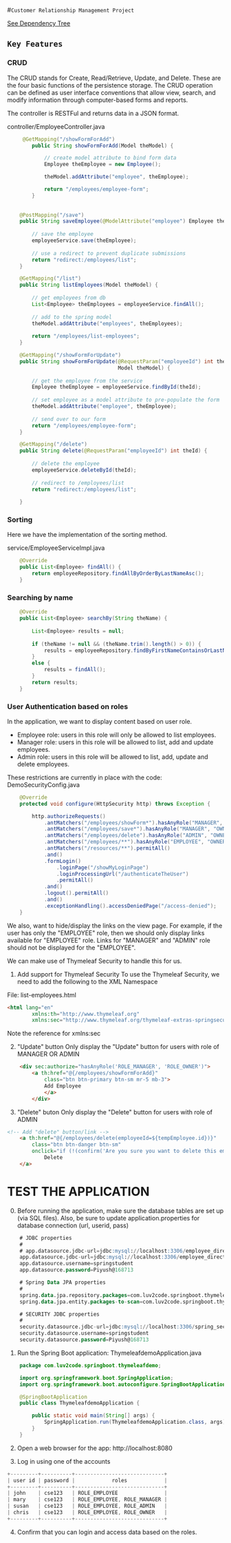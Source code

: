 #<code>Customer Relationship Management Project</code>

[See Dependency Tree](https://github.com/piyush168713/thymeleafdemo-employees-crm-security-project/blob/master/pom.xml)


## <code>Key Features</code>

### CRUD
The CRUD stands for Create, Read/Retrieve, Update, and Delete. These are the four basic functions of the persistence storage.
The CRUD operation can be defined as user interface conventions that allow view, search, and modify information through computer-based forms and reports.

The controller is RESTFul and returns data in a JSON format.

controller/EmployeeController.java
```java
	 @GetMapping("/showFormForAdd")
		public String showFormForAdd(Model theModel) {

			// create model attribute to bind form data
			Employee theEmployee = new Employee();

			theModel.addAttribute("employee", theEmployee);

			return "/employees/employee-form";
		}
	
	
	@PostMapping("/save")
	public String saveEmployee(@ModelAttribute("employee") Employee theEmployee) {
		
		// save the employee
		employeeService.save(theEmployee);
		
		// use a redirect to prevent duplicate submissions
		return "redirect:/employees/list";
	}
```

``` java
	@GetMapping("/list")
	public String listEmployees(Model theModel) {
		
		// get employees from db
		List<Employee> theEmployees = employeeService.findAll();
		
		// add to the spring model
		theModel.addAttribute("employees", theEmployees);
		
		return "/employees/list-employees";
	}
```

```java
	@GetMapping("/showFormForUpdate")
	public String showFormForUpdate(@RequestParam("employeeId") int theId,
									Model theModel) {
		
		// get the employee from the service
		Employee theEmployee = employeeService.findById(theId);
		
		// set employee as a model attribute to pre-populate the form
		theModel.addAttribute("employee", theEmployee);
		
		// send over to our form
		return "/employees/employee-form";			
	}
```

```java
	@GetMapping("/delete")
	public String delete(@RequestParam("employeeId") int theId) {
		
		// delete the employee
		employeeService.deleteById(theId);
		
		// redirect to /employees/list
		return "redirect:/employees/list";
		
	}
```




### Sorting
Here we have the implementation of the sorting method.

service/EmployeeServiceImpl.java
```java
	@Override
	public List<Employee> findAll() {
		return employeeRepository.findAllByOrderByLastNameAsc();
	}
```


### Searching by name
```java
	@Override
	public List<Employee> searchBy(String theName) {
		
		List<Employee> results = null;
		
		if (theName != null && (theName.trim().length() > 0)) {
			results = employeeRepository.findByFirstNameContainsOrLastNameContainsAllIgnoreCase(theName, theName);
		}
		else {
			results = findAll();
		}
		return results;
	}
```

### User Authentication based on roles
In the application, we want to display content based on user role.

- Employee role: users in this role will only be allowed to list employees.
- Manager role: users in this role will be allowed to list, add and update employees.
- Admin role: users in this role will be allowed to list, add, update and delete employees. 

These restrictions are currently in place with the code: DemoSecurityConfig.java

```java
	@Override
	protected void configure(HttpSecurity http) throws Exception {

		http.authorizeRequests()
			.antMatchers("/employees/showForm*").hasAnyRole("MANAGER", "OWNER")
			.antMatchers("/employees/save*").hasAnyRole("MANAGER", "OWNER")
			.antMatchers("/employees/delete").hasAnyRole("ADMIN", "OWNER")
			.antMatchers("/employees/**").hasAnyRole("EMPLOYEE", "OWNER")
			.antMatchers("/resources/**").permitAll()
			.and()
			.formLogin()
				.loginPage("/showMyLoginPage")
				.loginProcessingUrl("/authenticateTheUser")
				.permitAll()
			.and()
			.logout().permitAll()
			.and()
			.exceptionHandling().accessDeniedPage("/access-denied");
	}
```
We also, want to hide/display the links on the view page. For example, if the user has only the "EMPLOYEE" role, then we should only display links available for "EMPLOYEE" role.
Links for "MANAGER" and "ADMIN" role should not be displayed for the "EMPLOYEE".

We can make use of Thymeleaf Security to handle this for us. 

1. Add support for Thymeleaf Security
To use the Thymeleaf Security, we need to add the following to the XML Namespace

File: list-employees.html

```HTML
<html lang="en" 
		xmlns:th="http://www.thymeleaf.org"
		xmlns:sec="http://www.thymeleaf.org/thymeleaf-extras-springsecurity5">
```

Note the reference for xmlns:sec

2. "Update" button
Only display the "Update" button for users with role of MANAGER OR ADMIN
```HTML
	<div sec:authorize="hasAnyRole('ROLE_MANAGER', 'ROLE_OWNER')">
		<a th:href="@{/employees/showFormForAdd}"
			class="btn btn-primary btn-sm mr-5 mb-3">
			Add Employee
			</a>
		</div>
```

3. "Delete" buton
Only display the "Delete" button for users with role of ADMIN
```HTML
<!-- Add "delete" button/link -->					
	<a th:href="@{/employees/delete(employeeId=${tempEmployee.id})}"
		class="btn btn-danger btn-sm"
		onclick="if (!(confirm('Are you sure you want to delete this employee?'))) return false">
			Delete
	</a>
```


TEST THE APPLICATION
====================
0. Before running the application, make sure the database tables are set up (via SQL files).  Also, be sure to update application.properties for database connection (url, userid, pass)
```sql
	# JDBC properties
	#
	# app.datasource.jdbc-url=jdbc:mysql://localhost:3306/employee_directory?useSSL=false&serverTimezone=UTC
	app.datasource.jdbc-url=jdbc:mysql://localhost:3306/employee_directory_thymeleaf?useSSL=false&serverTimezone=UTC
	app.datasource.username=springstudent
	app.datasource.password=Piyush@168713

	# Spring Data JPA properties
	#
	spring.data.jpa.repository.packages=com.luv2code.springboot.thymeleafdemo.dao
	spring.data.jpa.entity.packages-to-scan=com.luv2code.springboot.thymeleafdemo.entity

	# SECURITY JDBC properties
	#
	security.datasource.jdbc-url=jdbc:mysql://localhost:3306/spring_security_demo_bcrypt_thymeleaf?useSSL=false&serverTimezone=UTC
	security.datasource.username=springstudent
	security.datasource.password=Piyush@168713
```

 
1. Run the Spring Boot application: ThymeleafdemoApplication.java
```java
	package com.luv2code.springboot.thymeleafdemo;

	import org.springframework.boot.SpringApplication;
	import org.springframework.boot.autoconfigure.SpringBootApplication;

	@SpringBootApplication
	public class ThymeleafdemoApplication {

		public static void main(String[] args) {
			SpringApplication.run(ThymeleafdemoApplication.class, args);
		}
	}
```

2. Open a web browser for the app: http://localhost:8080

3. Log in using one of the accounts

```c++
+---------+----------+-----------------------------+
| user id | password |            roles            |
+---------+----------+-----------------------------+
| john    | cse123   | ROLE_EMPLOYEE               |
| mary    | cse123   | ROLE_EMPLOYEE, ROLE_MANAGER |
| susan   | cse123   | ROLE_EMPLOYEE, ROLE_ADMIN   |
| chris   | cse123   | ROLE_EMPLOYEE, ROLE_OWNER   |
+---------+----------+-----------------------------+
```

4. Confirm that you can login and access data based on the roles.
